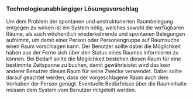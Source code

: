### Technologieunabhängiger Lösungsvorschlag
Um dem Problem der spontanen und unstrukturierten Raumbelegung entgegen zu wirken ist ein System nötig, welches sowohl die verfügbaren Räume, als auch wöchentlich wiederkehrende und spontanen Belegungen aufnimmt, um damit einer Person oder Personengruppe auf Raumsuche einen Raum vorschlagen kann. 
Der Benutzer sollte dabei die Möglichkeit haben aus der Ferne sich über den Status eines Raumes informieren zu können.
Bei Bedarf sollte die Möglichkeit bestehen diesen Raum für eine bestimmte Zeitspanne zu buchen, damit gewährleistet wird das kein anderer Benutzer diesen Raum für seine Zwecke verwendet.
Dabei sollte darauf geachtet werden, dass der vorgeschlagene Raum auch dem Vorhaben der Person genügt. Eventuelle Bedürfnisse über die Rauminhalte müssen dem System vom Benutzer mitgeteilt werden.

<!-- eventuell kein Fazit ? -->


















